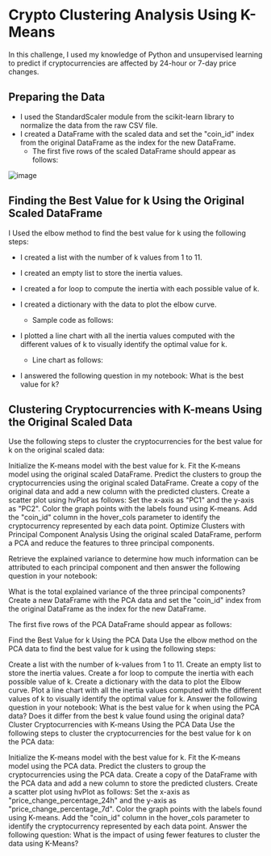 # Crypto Clustering Analysis Using K-Means

In this challenge, I used my knowledge of Python and unsupervised learning to predict if cryptocurrencies are affected by 24-hour or 7-day price changes.

## Preparing the Data
* I used the StandardScaler module from the scikit-learn library to normalize the data from the raw CSV file.
* I created a DataFrame with the scaled data and set the "coin_id" index from the original DataFrame as the index for the new DataFrame.
    * The first five rows of the scaled DataFrame should appear as follows:
 
![image](https://github.com/nicholaishaw/CryptoClustering/assets/135463220/78b5b2f2-25b0-446b-ae6b-23c057c9e077)

## Finding the Best Value for k Using the Original Scaled DataFrame
I Used the elbow method to find the best value for k using the following steps:

* I created a list with the number of k values from 1 to 11.
* I created an empty list to store the inertia values.
* I created a for loop to compute the inertia with each possible value of k.
* I created a dictionary with the data to plot the elbow curve.
    * Sample code as follows:


 
* I plotted a line chart with all the inertia values computed with the different values of k to visually identify the optimal value for k.
    * Line chart as follows:



* I answered the following question in my notebook: What is the best value for k?

## Clustering Cryptocurrencies with K-means Using the Original Scaled Data
Use the following steps to cluster the cryptocurrencies for the best value for k on the original scaled data:

Initialize the K-means model with the best value for k.
Fit the K-means model using the original scaled DataFrame.
Predict the clusters to group the cryptocurrencies using the original scaled DataFrame.
Create a copy of the original data and add a new column with the predicted clusters.
Create a scatter plot using hvPlot as follows:
Set the x-axis as "PC1" and the y-axis as "PC2".
Color the graph points with the labels found using K-means.
Add the "coin_id" column in the hover_cols parameter to identify the cryptocurrency represented by each data point.
Optimize Clusters with Principal Component Analysis
Using the original scaled DataFrame, perform a PCA and reduce the features to three principal components.

Retrieve the explained variance to determine how much information can be attributed to each principal component and then answer the following question in your notebook:

What is the total explained variance of the three principal components?
Create a new DataFrame with the PCA data and set the "coin_id" index from the original DataFrame as the index for the new DataFrame.

The first five rows of the PCA DataFrame should appear as follows:



Find the Best Value for k Using the PCA Data
Use the elbow method on the PCA data to find the best value for k using the following steps:

Create a list with the number of k-values from 1 to 11.
Create an empty list to store the inertia values.
Create a for loop to compute the inertia with each possible value of k.
Create a dictionary with the data to plot the Elbow curve.
Plot a line chart with all the inertia values computed with the different values of k to visually identify the optimal value for k.
Answer the following question in your notebook:
What is the best value for k when using the PCA data?
Does it differ from the best k value found using the original data?
Cluster Cryptocurrencies with K-means Using the PCA Data
Use the following steps to cluster the cryptocurrencies for the best value for k on the PCA data:

Initialize the K-means model with the best value for k.
Fit the K-means model using the PCA data.
Predict the clusters to group the cryptocurrencies using the PCA data.
Create a copy of the DataFrame with the PCA data and add a new column to store the predicted clusters.
Create a scatter plot using hvPlot as follows:
Set the x-axis as "price_change_percentage_24h" and the y-axis as "price_change_percentage_7d".
Color the graph points with the labels found using K-means.
Add the "coin_id" column in the hover_cols parameter to identify the cryptocurrency represented by each data point.
Answer the following question:
What is the impact of using fewer features to cluster the data using K-Means?
